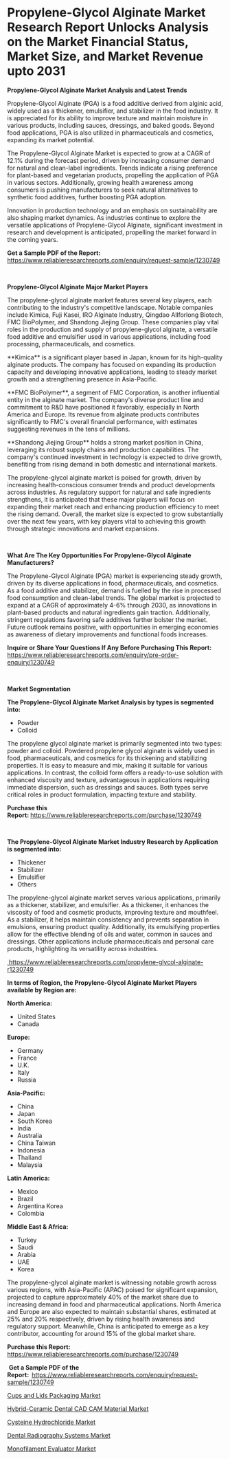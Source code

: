 <p><h1>Propylene-Glycol Alginate Market Research Report Unlocks Analysis on the Market Financial Status, Market Size, and Market Revenue upto 2031</h1></p><p><strong>Propylene-Glycol Alginate Market Analysis and Latest Trends</strong></p>
<p><p>Propylene-Glycol Alginate (PGA) is a food additive derived from alginic acid, widely used as a thickener, emulsifier, and stabilizer in the food industry. It is appreciated for its ability to improve texture and maintain moisture in various products, including sauces, dressings, and baked goods. Beyond food applications, PGA is also utilized in pharmaceuticals and cosmetics, expanding its market potential.</p><p>The Propylene-Glycol Alginate Market is expected to grow at a CAGR of 12.1% during the forecast period, driven by increasing consumer demand for natural and clean-label ingredients. Trends indicate a rising preference for plant-based and vegetarian products, propelling the application of PGA in various sectors. Additionally, growing health awareness among consumers is pushing manufacturers to seek natural alternatives to synthetic food additives, further boosting PGA adoption.</p><p>Innovation in production technology and an emphasis on sustainability are also shaping market dynamics. As industries continue to explore the versatile applications of Propylene-Glycol Alginate, significant investment in research and development is anticipated, propelling the market forward in the coming years.</p></p>
<p><strong>Get a Sample PDF of the Report:&nbsp;</strong> <a href="https://www.reliableresearchreports.com/enquiry/request-sample/1230749?utm_campaign=16&utm_medium=2&utm_source=Github&utm_content=ia&utm_term=10112024&utm_id=propylene-glycol-alginate">https://www.reliableresearchreports.com/enquiry/request-sample/1230749</a></p>
<p>&nbsp;</p>
<p><strong>Propylene-Glycol Alginate Major Market Players</strong></p>
<p><p>The propylene-glycol alginate market features several key players, each contributing to the industry's competitive landscape. Notable companies include Kimica, Fuji Kasei, IRO Alginate Industry, Qingdao Allforlong Biotech, FMC BioPolymer, and Shandong Jiejing Group. These companies play vital roles in the production and supply of propylene-glycol alginate, a versatile food additive and emulsifier used in various applications, including food processing, pharmaceuticals, and cosmetics.</p><p>**Kimica** is a significant player based in Japan, known for its high-quality alginate products. The company has focused on expanding its production capacity and developing innovative applications, leading to steady market growth and a strengthening presence in Asia-Pacific.</p><p>**FMC BioPolymer**, a segment of FMC Corporation, is another influential entity in the alginate market. The company's diverse product line and commitment to R&D have positioned it favorably, especially in North America and Europe. Its revenue from alginate products contributes significantly to FMC's overall financial performance, with estimates suggesting revenues in the tens of millions.</p><p>**Shandong Jiejing Group** holds a strong market position in China, leveraging its robust supply chains and production capabilities. The company's continued investment in technology is expected to drive growth, benefiting from rising demand in both domestic and international markets.</p><p>The propylene-glycol alginate market is poised for growth, driven by increasing health-conscious consumer trends and product developments across industries. As regulatory support for natural and safe ingredients strengthens, it is anticipated that these major players will focus on expanding their market reach and enhancing production efficiency to meet the rising demand. Overall, the market size is expected to grow substantially over the next few years, with key players vital to achieving this growth through strategic innovations and market expansions.</p></p>
<p>&nbsp;</p>
<p><strong>What Are The Key Opportunities For Propylene-Glycol Alginate Manufacturers?</strong></p>
<p><p>The Propylene-Glycol Alginate (PGA) market is experiencing steady growth, driven by its diverse applications in food, pharmaceuticals, and cosmetics. As a food additive and stabilizer, demand is fuelled by the rise in processed food consumption and clean-label trends. The global market is projected to expand at a CAGR of approximately 4-6% through 2030, as innovations in plant-based products and natural ingredients gain traction. Additionally, stringent regulations favoring safe additives further bolster the market. Future outlook remains positive, with opportunities in emerging economies as awareness of dietary improvements and functional foods increases.</p></p>
<p><strong>Inquire or Share Your Questions If Any Before Purchasing This Report:</strong> <a href="https://www.reliableresearchreports.com/enquiry/pre-order-enquiry/1230749?utm_campaign=16&utm_medium=2&utm_source=Github&utm_content=ia&utm_term=10112024&utm_id=propylene-glycol-alginate">https://www.reliableresearchreports.com/enquiry/pre-order-enquiry/1230749</a></p>
<p>&nbsp;</p>
<p><strong>Market Segmentation</strong></p>
<p><strong>The Propylene-Glycol Alginate Market Analysis by types is segmented into:</strong></p>
<p><ul><li>Powder</li><li>Colloid</li></ul></p>
<p><p>The propylene glycol alginate market is primarily segmented into two types: powder and colloid. Powdered propylene glycol alginate is widely used in food, pharmaceuticals, and cosmetics for its thickening and stabilizing properties. It is easy to measure and mix, making it suitable for various applications. In contrast, the colloid form offers a ready-to-use solution with enhanced viscosity and texture, advantageous in applications requiring immediate dispersion, such as dressings and sauces. Both types serve critical roles in product formulation, impacting texture and stability.</p></p>
<p><strong>Purchase this Report:&nbsp;</strong><a href="https://www.reliableresearchreports.com/purchase/1230749?utm_campaign=16&utm_medium=2&utm_source=Github&utm_content=ia&utm_term=10112024&utm_id=propylene-glycol-alginate">https://www.reliableresearchreports.com/purchase/1230749</a></p>
<p>&nbsp;</p>
<p><strong>The Propylene-Glycol Alginate Market Industry Research by Application is segmented into:</strong></p>
<p><ul><li>Thickener</li><li>Stabilizer</li><li>Emulsifier</li><li>Others</li></ul></p>
<p><p>The propylene-glycol alginate market serves various applications, primarily as a thickener, stabilizer, and emulsifier. As a thickener, it enhances the viscosity of food and cosmetic products, improving texture and mouthfeel. As a stabilizer, it helps maintain consistency and prevents separation in emulsions, ensuring product quality. Additionally, its emulsifying properties allow for the effective blending of oils and water, common in sauces and dressings. Other applications include pharmaceuticals and personal care products, highlighting its versatility across industries.</p></p>
<p><a href="https://www.reliableresearchreports.com/propylene-glycol-alginate-r1230749?utm_campaign=16&utm_medium=2&utm_source=Github&utm_content=ia&utm_term=10112024&utm_id=propylene-glycol-alginate">&nbsp;https://www.reliableresearchreports.com/propylene-glycol-alginate-r1230749</a></p>
<p><strong>In terms of Region, the Propylene-Glycol Alginate Market Players available by Region are:</strong></p>
<p>
    <p> <strong> North America: </strong>
        <ul>
            <li>United States</li>
            <li>Canada</li>
        </ul>
        </p> 
    <p> <strong> Europe: </strong>
        <ul>
            <li>Germany</li>
            <li>France</li>
            <li>U.K.</li>
            <li>Italy</li>
            <li>Russia</li>
        </ul>
        </p> 
    <p> <strong> Asia-Pacific: </strong>
        <ul>
            <li>China</li>
            <li>Japan</li>
            <li>South Korea</li>
            <li>India</li>
            <li>Australia</li>
            <li>China Taiwan</li>
            <li>Indonesia</li>
            <li>Thailand</li>
            <li>Malaysia</li>
        </ul>
        </p> 
    <p> <strong> Latin America: </strong>
        <ul>
            <li>Mexico</li>
            <li>Brazil</li>
            <li>Argentina Korea</li>
            <li>Colombia</li>
        </ul>
        </p> 
    <p> <strong> Middle East & Africa: </strong>
        <ul>
            <li>Turkey</li>
            <li>Saudi</li>
            <li>Arabia</li>
            <li>UAE</li>
            <li>Korea</li>
        </ul>
    </p>
    </p>
<p><p>The propylene-glycol alginate market is witnessing notable growth across various regions, with Asia-Pacific (APAC) poised for significant expansion, projected to capture approximately 40% of the market share due to increasing demand in food and pharmaceutical applications. North America and Europe are also expected to maintain substantial shares, estimated at 25% and 20% respectively, driven by rising health awareness and regulatory support. Meanwhile, China is anticipated to emerge as a key contributor, accounting for around 15% of the global market share.</p></p>
<p><strong>Purchase this Report: </strong><a href="https://www.reliableresearchreports.com/purchase/1230749?utm_campaign=16&utm_medium=2&utm_source=Github&utm_content=ia&utm_term=10112024&utm_id=propylene-glycol-alginate">https://www.reliableresearchreports.com/purchase/1230749</a></p>
<p>&nbsp;<strong>Get a Sample PDF of the Report:&nbsp;&nbsp;</strong><a href="https://www.reliableresearchreports.com/enquiry/request-sample/1230749?utm_campaign=16&utm_medium=2&utm_source=Github&utm_content=ia&utm_term=10112024&utm_id=propylene-glycol-alginate">https://www.reliableresearchreports.com/enquiry/request-sample/1230749</a></p>
<p><strong></strong></p>
<p><p><a href="https://www.linkedin.com/pulse/global-cups-lids-packaging-market-trends-innovations-forward-looking-njole?utm_campaign=16&utm_medium=2&utm_source=Github&utm_content=ia&utm_term=10112024&utm_id=propylene-glycol-alginate">Cups and Lids Packaging Market</a></p><p><a href="https://issuu.com/reportprime-2/docs/hybrid-ceramic-dental-cad-cam-mater_f84241f6b153eb?utm_campaign=16&utm_medium=2&utm_source=Github&utm_content=ia&utm_term=10112024&utm_id=propylene-glycol-alginate">Hybrid-Ceramic Dental CAD CAM Material Market</a></p><p><a href="https://github.com/boringzqthorperec/Market-Research-Report-List-1/blob/main/cysteine-hydrochloride-market.md?utm_campaign=16&utm_medium=2&utm_source=Github&utm_content=ia&utm_term=10112024&utm_id=propylene-glycol-alginate">Cysteine Hydrochloride Market</a></p><p><a href="https://issuu.com/reportprime-2/docs/dental-radiography-systems-market-s_768a451752cfbd?utm_campaign=16&utm_medium=2&utm_source=Github&utm_content=ia&utm_term=10112024&utm_id=propylene-glycol-alginate">Dental Radiography Systems Market</a></p><p><a href="https://www.linkedin.com/pulse/emerging-technologies-reshaping-monofilament-evaluator-market-kwqne?utm_campaign=16&utm_medium=2&utm_source=Github&utm_content=ia&utm_term=10112024&utm_id=propylene-glycol-alginate">Monofilament Evaluator Market</a></p></p>
